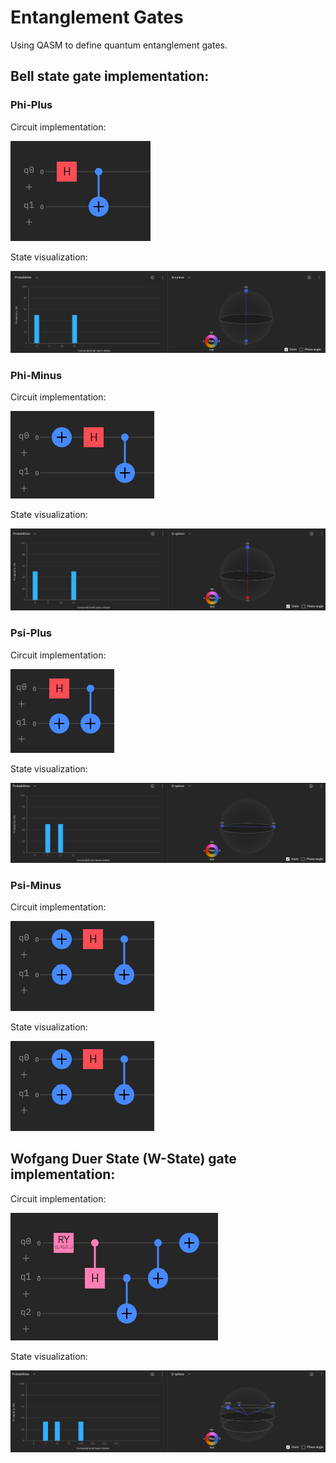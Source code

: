 # Entanglement Gates
Using QASM to define quantum entanglement gates.


## Bell state gate implementation:


### Phi-Plus

Circuit implementation:

![phi plus circuit](resources/phiplus.png)

State visualization:

![phi plus visualization](resources/phiplusvis.png)

### Phi-Minus

Circuit implementation:

![phi minus circuit](resources/phiminus.png)

State visualization:

![phi minus visualization](resources/phiminusvis.png)

### Psi-Plus

Circuit implementation:

![psi plus circuit](resources/psiplus.png)

State visualization:

![psi plus visualization](resources/psiplusvis.png)

### Psi-Minus

Circuit implementation:

![psi minus circuit](resources/psiminus.png)

State visualization:

![psi minus visualization](resources/psiminus.png)

## Wofgang Duer State (W-State) gate implementation:

Circuit implementation:

![w state circuit](resources/wstate.png)

State visualization:

![w state visualization](resources/wstatevis.png)

